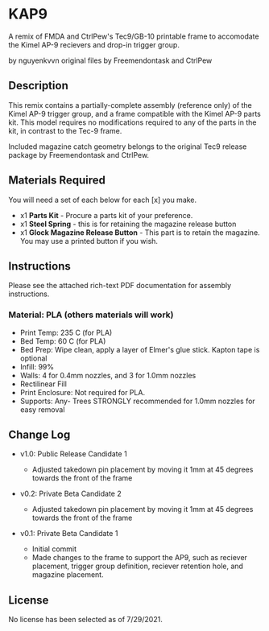 # KAP9
A remix of FMDA and CtrlPew's Tec9/GB-10 printable frame to accomodate the Kimel AP-9 recievers and drop-in trigger group.

by nguyenkvvn
original files by Freemendontask and CtrlPew

## Description
This remix contains a partially-complete assembly (reference only) of the Kimel AP-9 trigger group, and a frame compatible with the Kimel AP-9 parts kit. This model requires no modifications required to any of the parts in the kit, in contrast to the Tec-9 frame.

Included magazine catch geometry belongs to the original Tec9 release package by Freemendontask and CtrlPew.

## Materials Required
You will need a set of each below for each [x] you make.
- x1 **Parts Kit** - Procure a parts kit of your preference.
- x1 **Steel Spring** - this is for retaining the magazine release button
- x1 **Glock Magazine Release Button** - This part is to retain the magazine. You may use a printed button if you wish.

## Instructions
Please see the attached rich-text PDF documentation for assembly instructions.

### Material: PLA (others materials will work) 
* Print Temp: 235 C (for PLA) 
* Bed Temp: 60 C (for PLA) 
* Bed Prep: Wipe clean, apply a layer of Elmer's glue stick. Kapton tape is optional
* Infill: 99%
* Walls: 4 for 0.4mm nozzles, and 3 for 1.0mm nozzles
* Rectilinear Fill
* Print Enclosure: Not required for PLA.
* Supports: Any- Trees STRONGLY recommended for 1.0mm nozzles for easy removal

## Change Log

- v1.0: Public Release Candidate 1
    * Adjusted takedown pin placement by moving it 1mm at 45 degrees towards the front of the frame

- v0.2: Private Beta Candidate 2
    * Adjusted takedown pin placement by moving it 1mm at 45 degrees towards the front of the frame

- v0.1: Private Beta Candidate 1
    * Initial commit
    * Made changes to the frame to support the AP9, such as reciever placement, trigger group definition, reciever retention hole, and magazine placement.

## License
No license has been selected as of 7/29/2021.